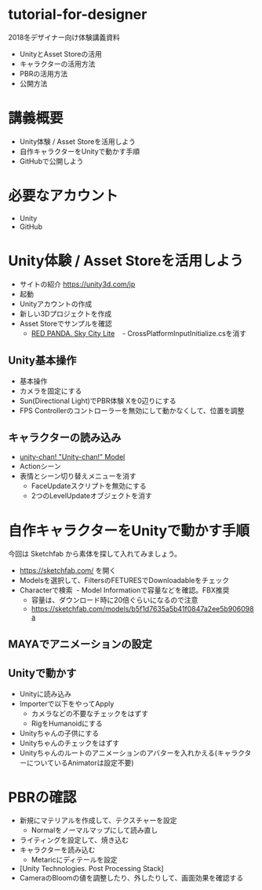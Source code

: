 # tutorial-for-designer
2018冬デザイナー向け体験講義資料

- UnityとAsset Storeの活用
- キャラクターの活用方法
- PBRの活用方法
- 公開方法

# 講義概要
- Unity体験 / Asset Storeを活用しよう
- 自作キャラクターをUnityで動かす手順
- GitHubで公開しよう

# 必要なアカウント
- Unity
- GitHub

# Unity体験 / Asset Storeを活用しよう
- サイトの紹介 https://unity3d.com/jp
- 起動
- Unityアカウントの作成
- 新しい3Dプロジェクトを作成
- Asset Storeでサンプルを確認
  - [RED PANDA. Sky City Lite](http://u3d.as/vPD)
    - CrossPlatformInputInitialize.csを消す

## Unity基本操作
- 基本操作
- カメラを固定にする
- Sun(Directional Light)でPBR体験 Xを0辺りにする
- FPS Controllerのコントローラーを無効にして動かなくして、位置を調整

## キャラクターの読み込み
- [unity-chan! "Unity-chan!" Model](https://assetstore.unity.com/publishers/7659)
- Actionシーン
- 表情とシーン切り替えメニューを消す
  - FaceUpdateスクリプトを無効にする
  - 2つのLevelUpdateオブジェクトを消す

# 自作キャラクターをUnityで動かす手順
今回は Sketchfab から素体を探して入れてみましょう。

- https://sketchfab.com/ を開く
- Modelsを選択して、FiltersのFETURESでDownloadableをチェック
- Characterで検索
  - Model Informationで容量などを確認。FBX推奨
  - 容量は、ダウンロード時に20倍ぐらいになるので注意
  - https://sketchfab.com/models/b5f1d7635a5b41f0847a2ee5b906098a

## MAYAでアニメーションの設定


## Unityで動かす
- Unityに読み込み
- Importerで以下をやってApply
  - カメラなどの不要なチェックをはずす
  - RigをHumanoidにする
- Unityちゃんの子供にする
- Unityちゃんのチェックをはずす
- Unityちゃんのルートのアニメーションのアバターを入れかえる(キャラクターについているAnimatorは設定不要)

# PBRの確認
- 新規にマテリアルを作成して、テクスチャーを設定
  - Normalをノーマルマップにして読み直し
- ライティングを設定して、焼き込む
- キャラクターを読み込む
  - Metaricにディテールを設定
- [Unity Technologies. Post Processing Stack]
- CameraのBloomの値を調整したり、外したりして、画面効果を確認する

